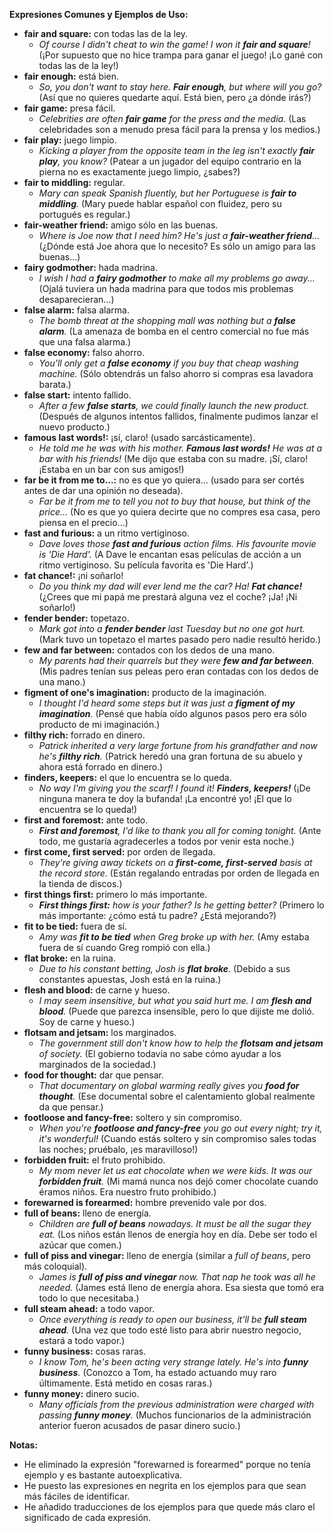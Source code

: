 

**Expresiones Comunes y Ejemplos de Uso:**

*   **fair and square:** con todas las de la ley.
    *   *Of course I didn't cheat to win the game! I won it **fair and square**!* (¡Por supuesto que no hice trampa para ganar el juego! ¡Lo gané con todas las de la ley!)
*   **fair enough:** está bien.
    *   *So, you don't want to stay here. **Fair enough**, but where will you go?* (Así que no quieres quedarte aquí. Está bien, pero ¿a dónde irás?)
*   **fair game:** presa fácil.
    *   *Celebrities are often **fair game** for the press and the media.* (Las celebridades son a menudo presa fácil para la prensa y los medios.)
*   **fair play:** juego limpio.
    *   *Kicking a player from the opposite team in the leg isn't exactly **fair play**, you know?* (Patear a un jugador del equipo contrario en la pierna no es exactamente juego limpio, ¿sabes?)
*   **fair to middling:** regular.
    *   *Mary can speak Spanish fluently, but her Portuguese is **fair to middling**.* (Mary puede hablar español con fluidez, pero su portugués es regular.)
*   **fair-weather friend:** amigo sólo en las buenas.
    *   *Where is Joe now that I need him? He's just a **fair-weather friend**...* (¿Dónde está Joe ahora que lo necesito? Es sólo un amigo para las buenas...)
*   **fairy godmother:** hada madrina.
    *   *I wish I had a **fairy godmother** to make all my problems go away...* (Ojalá tuviera un hada madrina para que todos mis problemas desaparecieran...)
*   **false alarm:** falsa alarma.
    *   *The bomb threat at the shopping mall was nothing but a **false alarm**.* (La amenaza de bomba en el centro comercial no fue más que una falsa alarma.)
*   **false economy:** falso ahorro.
    *   *You'll only get a **false economy** if you buy that cheap washing machine.* (Sólo obtendrás un falso ahorro si compras esa lavadora barata.)
*   **false start:** intento fallido.
    *   *After a few **false starts**, we could finally launch the new product.* (Después de algunos intentos fallidos, finalmente pudimos lanzar el nuevo producto.)
*   **famous last words!:** ¡sí, claro! (usado sarcásticamente).
    *   *He told me he was with his mother. **Famous last words!** He was at a bar with his friends!* (Me dijo que estaba con su madre. ¡Sí, claro! ¡Estaba en un bar con sus amigos!)
*   **far be it from me to...:** no es que yo quiera... (usado para ser cortés antes de dar una opinión no deseada).
    *   *Far be it from me to tell you not to buy that house, but think of the price...* (No es que yo quiera decirte que no compres esa casa, pero piensa en el precio...)
*   **fast and furious:** a un ritmo vertiginoso.
    *   *Dave loves those **fast and furious** action films. His favourite movie is 'Die Hard'.* (A Dave le encantan esas películas de acción a un ritmo vertiginoso. Su película favorita es 'Die Hard'.)
*   **fat chance!:** ¡ni soñarlo!
    *   *Do you think my dad will ever lend me the car? Ha! **Fat chance!*** (¿Crees que mi papá me prestará alguna vez el coche? ¡Ja! ¡Ni soñarlo!)
*   **fender bender:** topetazo.
    *   *Mark got into a **fender bender** last Tuesday but no one got hurt.* (Mark tuvo un topetazo el martes pasado pero nadie resultó herido.)
*   **few and far between:** contados con los dedos de una mano.
    *   *My parents had their quarrels but they were **few and far between**.* (Mis padres tenían sus peleas pero eran contadas con los dedos de una mano.)
*   **figment of one's imagination:** producto de la imaginación.
    *   *I thought I'd heard some steps but it was just a **figment of my imagination**.* (Pensé que había oído algunos pasos pero era sólo producto de mi imaginación.)
*   **filthy rich:** forrado en dinero.
    *   *Patrick inherited a very large fortune from his grandfather and now he's **filthy rich**.* (Patrick heredó una gran fortuna de su abuelo y ahora está forrado en dinero.)
*   **finders, keepers:** el que lo encuentra se lo queda.
    *   *No way I'm giving you the scarf! I found it! **Finders, keepers!*** (¡De ninguna manera te doy la bufanda! ¡La encontré yo! ¡El que lo encuentra se lo queda!)
*   **first and foremost:** ante todo.
    *   ***First and foremost**, I'd like to thank you all for coming tonight.* (Ante todo, me gustaría agradecerles a todos por venir esta noche.)
*   **first come, first served:** por orden de llegada.
    *   *They're giving away tickets on a **first-come, first-served** basis at the record store.* (Están regalando entradas por orden de llegada en la tienda de discos.)
*   **first things first:** primero lo más importante.
    *   ***First things first:** how is your father? Is he getting better?* (Primero lo más importante: ¿cómo está tu padre? ¿Está mejorando?)
*   **fit to be tied:** fuera de sí.
    *   *Amy was **fit to be tied** when Greg broke up with her.* (Amy estaba fuera de sí cuando Greg rompió con ella.)
*   **flat broke:** en la ruina.
    *   *Due to his constant betting, Josh is **flat broke**.* (Debido a sus constantes apuestas, Josh está en la ruina.)
*   **flesh and blood:** de carne y hueso.
    *   *I may seem insensitive, but what you said hurt me. I am **flesh and blood**.* (Puede que parezca insensible, pero lo que dijiste me dolió. Soy de carne y hueso.)
*   **flotsam and jetsam:** los marginados.
    *   *The government still don't know how to help the **flotsam and jetsam** of society.* (El gobierno todavía no sabe cómo ayudar a los marginados de la sociedad.)
*   **food for thought:** dar que pensar.
    *   *That documentary on global warming really gives you **food for thought**.* (Ese documental sobre el calentamiento global realmente da que pensar.)
*   **footloose and fancy-free:** soltero y sin compromiso.
    *   *When you're **footloose and fancy-free** you go out every night; try it, it's wonderful!* (Cuando estás soltero y sin compromiso sales todas las noches; pruébalo, ¡es maravilloso!)
*   **forbidden fruit:** el fruto prohibido.
    *   *My mom never let us eat chocolate when we were kids. It was our **forbidden fruit**.* (Mi mamá nunca nos dejó comer chocolate cuando éramos niños. Era nuestro fruto prohibido.)
*   **forewarned is forearmed:** hombre prevenido vale por dos.
*   **full of beans:** lleno de energía.
    *   *Children are **full of beans** nowadays. It must be all the sugar they eat.* (Los niños están llenos de energía hoy en día. Debe ser todo el azúcar que comen.)
*   **full of piss and vinegar:** lleno de energía (similar a *full of beans*, pero más coloquial).
    *   *James is **full of piss and vinegar** now. That nap he took was all he needed.* (James está lleno de energía ahora. Esa siesta que tomó era todo lo que necesitaba.)
*   **full steam ahead:** a todo vapor.
    *   *Once everything is ready to open our business, it'll be **full steam ahead**.* (Una vez que todo esté listo para abrir nuestro negocio, estará a todo vapor.)
*   **funny business:** cosas raras.
    *   *I know Tom, he's been acting very strange lately. He's into **funny business**.* (Conozco a Tom, ha estado actuando muy raro últimamente. Está metido en cosas raras.)
*   **funny money:** dinero sucio.
    *   *Many officials from the previous administration were charged with passing **funny money**.* (Muchos funcionarios de la administración anterior fueron acusados de pasar dinero sucio.)

**Notas:**

*   He eliminado la expresión "forewarned is forearmed" porque no tenía ejemplo y es bastante autoexplicativa.
*   He puesto las expresiones en negrita en los ejemplos para que sean más fáciles de identificar.
*   He añadido traducciones de los ejemplos para que quede más claro el significado de cada expresión.



